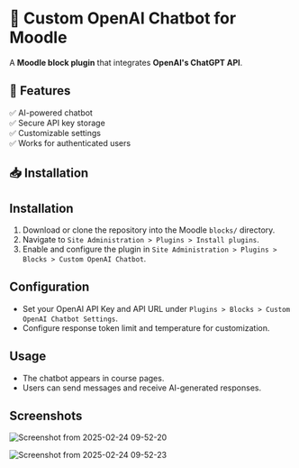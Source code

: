 # 📢 Custom OpenAI Chatbot for Moodle

A **Moodle block plugin** that integrates **OpenAI's ChatGPT API**.

## 🚀 Features
✅ AI-powered chatbot  
✅ Secure API key storage  
✅ Customizable settings  
✅ Works for authenticated users  

## 📥 Installation

## Installation
1. Download or clone the repository into the Moodle `blocks/` directory.
2. Navigate to `Site Administration > Plugins > Install plugins`.
3. Enable and configure the plugin in `Site Administration > Plugins > Blocks > Custom OpenAI Chatbot`.

## Configuration
- Set your OpenAI API Key and API URL under `Plugins > Blocks > Custom OpenAI Chatbot Settings`.
- Configure response token limit and temperature for customization.

## Usage
- The chatbot appears in course pages.
- Users can send messages and receive AI-generated responses.

## Screenshots
![Screenshot from 2025-02-24 09-52-20](https://github.com/user-attachments/assets/c6a8490f-d38e-4fbf-a25f-c8e6cda55a1a)

![Screenshot from 2025-02-24 09-52-23](https://github.com/user-attachments/assets/93a9209a-77dd-4631-8d59-8c80b67cc9ba)




